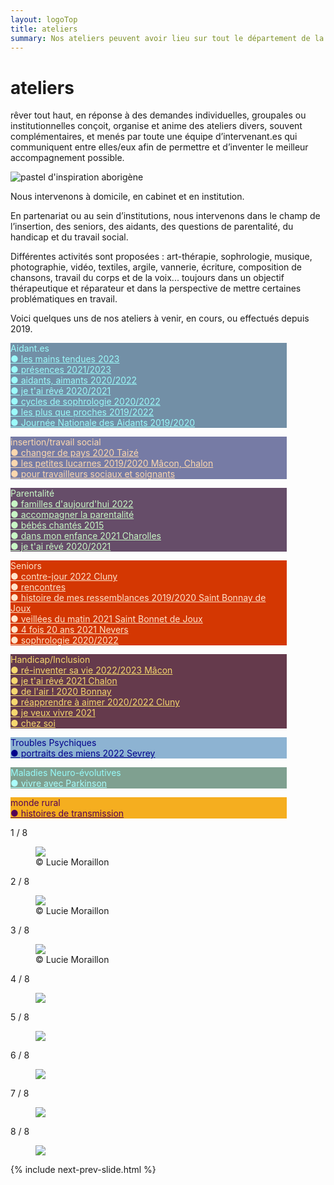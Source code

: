 ```yaml
---
layout: logoTop
title: ateliers
summary: Nos ateliers peuvent avoir lieu sur tout le département de la Saône et Loire, au domicile des personnes, en institution et aussi en cabinet à Buffières dans le sud du département.
---
```


<h1>ateliers</h1>
<p class="intro-text"><span class="rever-typog">rêver tout haut</span>, en réponse à des demandes individuelles, groupales ou institutionnelles conçoit, organise et anime des ateliers divers, souvent complémentaires, et menés par toute une équipe d’intervenant.es qui communiquent entre elles/eux afin de permettre et d’inventer le meilleur accompagnement possible.
</p>
<div class="center-block">
  <img src="https://res.cloudinary.com/dnxcesebo/image/upload/q_auto,f_auto/v1634185061/val-abo-2021-10-12_rwfi4a.jpg" alt="pastel d'inspiration aborigène">
</div>

<p class="intro-text">Nous intervenons à domicile, en cabinet et en institution.
</p>
<p class="intro-text">En partenariat ou au sein d’institutions, nous intervenons dans le champ de l’insertion, des seniors, des aidants, des questions de parentalité, du handicap et du travail social.</p>
<p class="intro-text">Différentes activités sont proposées : art-thérapie, sophrologie, musique, photographie, vidéo, textiles, argile, vannerie, écriture, composition de chansons, travail du corps et de la voix... toujours dans un objectif thérapeutique et réparateur et dans la perspective de mettre certaines problématiques en travail.
</p>

<p class="intro-text">Voici quelques uns de nos ateliers à venir, en cours, ou effectués depuis 2019.
</p>
<div id="siteMap" class="space-around--wrap">
<p class="shadow" style="background: #728fa6 ; width: 50ch"><span style="color: #9bfafa" class="nav-list-heading">Aidant.es</span><br>
  <a style="color: #9bfafa" class="nav-list-item subtlehover"  href="/les-mains-tendues">●&nbsp;les mains tendues 2023</a><br>
  <a style="color: #9bfafa" class="nav-list-item subtlehover"  href="/presences">●&nbsp;présences 2021/2023</a><br/>
  <a style="color: #9bfafa" class="nav-list-item subtlehover"  href="/aidants-aimants">●&nbsp;aidants, aimants 2020/2022</a><br>
  <a style="color: #9bfafa" class="nav-list-item subtlehover"  href="/je-t-ai-reve">●&nbsp;je t'ai rêvé 2020/2021</a><br>
  <a style="color: #9bfafa" class="nav-list-item subtlehover"  href="/cycles-de-sophrologie">●&nbsp;cycles de sophrologie 2020/2022</a><br>
  <a style="color: #9bfafa" class="nav-list-item subtlehover"  href="/les-plus-que-proches">●&nbsp;les plus que proches 2019/2022</a><br>
  <a style="color: #9bfafa" class="nav-list-item subtlehover"  href="/journee-nationale-des-aidants">●&nbsp;Journée Nationale des Aidants 2019/2020</a>
</p>
<p class="shadow" style="background: #767ba5; width: 50ch"><span style="color:#fbd7ae" class="nav-list-heading">insertion/travail social</span><br>
  <a style="color:#fbd7ae" class="nav-list-item subtlehover"  href="/changer-de-pays">●&nbsp;changer de pays 2020 Taizé</a><br>
  <a style="color:#fbd7ae" class="nav-list-item subtlehover"  href="/les-petites-lucarnes">●&nbsp;les petites lucarnes 2019/2020 Mâcon, Chalon</a><br>
  <a style="color:#fbd7ae" class="nav-list-item subtlehover" href="/pour-travailleurs-sociaux-et-soignants">●&nbsp;pour travailleurs sociaux et soignants</a>
</p>
<p class="shadow" style="background: #664d69; width: 50ch"><span style="color: #c8f7c5" class="nav-list-heading">Parentalité</span><br>
  <a style="color: #c8f7c5" class="nav-list-item subtlehover" style="color:#c8f7c5" href="/familles-d-aujourd-hui">●&nbsp;familles d'aujourd'hui 2022</a><br>
  <a style="color: #c8f7c5" class="nav-list-item subtlehover" style="color:#c8f7c5" href="/accompagner-la-parentalite">●&nbsp;accompagner la parentalité</a><br>
  <a style="color: #c8f7c5" class="nav-list-item subtlehover" style="color: #c8f7c5" href="/bebes-chantes">●&nbsp;bébés chantés 2015</a><br>
  <a style="color: #c8f7c5" class="nav-list-item subtlehover" style="color: #c8f7c5" href="/dans-mon-enfance">●&nbsp;dans mon enfance 2021 Charolles</a><br>
  <a style="color: #c8f7c5" class="nav-list-item subtlehover" style="color: #c8f7c5" href="/je-t-ai-reve">●&nbsp;je t'ai rêvé 2020/2021</a>
</p>
<p class="shadow" style="background: #d43702; width: 50ch"><span style="color: #ffe3ca" class="nav-list-heading">Seniors</span><br>
  <a style="color: #ffe3ca" class="nav-list-item subtlehover"  href="contre-jour">●&nbsp;contre-jour 2022 Cluny</a><br>
  <a style="color: #ffe3ca" class="nav-list-item subtlehover"  href="/rencontres">●&nbsp;rencontres</a><br>
  <a style="color: #ffe3ca" class="nav-list-item subtlehover"  href="/histoire-de-mes-ressemblances">●&nbsp;histoire de mes ressemblances 2019/2020 Saint Bonnay de Joux</a><br>
  <a style="color: #ffe3ca" class="nav-list-item subtlehover"  href="veillees-du-matin">●&nbsp;veillées du matin 2021 Saint Bonnet de Joux</a><br>
  <a style="color: #ffe3ca" class="nav-list-item subtlehover"  href="/4-fois-20-ans">●&nbsp;4 fois 20 ans 2021 Nevers</a><br>
  <a style="color: #ffe3ca" class="nav-list-item subtlehover"  href="/cycles-de-sophrologie">●&nbsp;sophrologie 2020/2022</a>
</p>
<p class="shadow" style="background: #653a4c; width: 50ch"><span style="color: #f5d76e;" class="nav-list-heading">Handicap/Inclusion</span><br>
  <a style="color: #f5d76e;" class="nav-list-item subtlehover"  href="/re-inventer-sa-vie">●&nbsp;ré-inventer sa vie 2022/2023 Mâcon</a><br>
  <a style="color: #f5d76e;" class="nav-list-item subtlehover"  href="/je-t-ai-reve">●&nbsp;je t'ai rêvé 2021 Chalon</a><br>
  <a style="color: #f5d76e;" class="nav-list-item subtlehover"  href="/de-l-air">●&nbsp;de l'air ! 2020 Bonnay</a><br>
  <a style="color: #f5d76e;" class="nav-list-item subtlehover"  href="/reapprendre-a-aimer">●&nbsp;réapprendre à aimer 2020/2022 Cluny</a><br>
  <a style="color: #f5d76e;" class="nav-list-item subtlehover"  href="/je-veux-vivre">●&nbsp;je veux vivre 2021</a><br>
  <a style="color: #f5d76e;" class="nav-list-item subtlehover"  href="/chez-soi">●&nbsp;chez soi</a>
</p>
<p class="shadow" style="background: #8db3d2; width: 50ch"><span style="color: #00008b" class="nav-list-heading">Troubles Psychiques</span><br>
  <a style="color: #00008b" class="nav-list-item"  href="/portraits-des-miens">●&nbsp;portraits des miens 2022 Sevrey</a><br>
</p>
<p class="shadow" style="background: #7fa090; width: 50ch"><span style="color:#97f9f7" class="nav-list-heading">Maladies Neuro-évolutives</span><br>
  <a style="color:#aafdfc" class="nav-list-item"  href="/vivre-avec-parkinson">●&nbsp;vivre avec Parkinson</a><br>
</p>
<p class="shadow" style="background: #f5ae1f; width: 50ch"><span style="color: #550055" class="nav-list-heading">monde rural</span><br>
  <a style="color: #550055" class="nav-list-item" href="/histoires-de-transmission">●&nbsp;histoires de transmission</a>
</p>
</div>

<!-- <ul class="center-text">
  <li><a href="/les-mains-tendues">●&nbsp;les mains tendues</a></li>
  <li><a style="color: #000" href="/presences">●&nbsp;présences (2021/23)</a></li>
  <li><a style="color: #000" href="/aidants-aimants">●&nbsp;aidants, aimants (2020/22)</a></li>
  <li><a style="color: #000" href="/cycles-de-sophrologie">●&nbsp;cycles de sophrologie (2020/21)</a></li>
  <li><a style="color:#000" class="nav-list-item"  href="/je-t-ai-reve">●&nbsp;je t'ai rêvé</a></li>
  <li><a style="color: #000" href="/les-plus-que-proches">●&nbsp;les plus que proches (2019/22)</a></li>
  <li><a style="color: #000" href="/journee-nationale-des-aidants">●&nbsp;Journée Nationale des Aidants</a></li>
</ul> -->
<!-- <h2>insertion/travail social</h2>
<ul class="center-text">
  <li><a style="color: #29c" href="/les-petites-lucarnes">●&nbsp;les petites lucarnes (2019/20)</a></li>
  <li><a style="color: hsl(330,50%,42%)" href="/changer-de-pays">●&nbsp;changer de pays (2020)</a></li>
  <li><a style="color: hsl(52, 45.6%, 34.7%)" href="/pour-travailleurs-sociaux-et-soignants">●&nbsp;pour travailleurs sociaux et soignants</a></li>
</ul>

<h2>parentalité</h2>
<ul class="center-text">
  <li><a style="color: hsl(213, 50%, 42%)" href="/bebes-chantes">●&nbsp;Bébés chantés (2015)</a></li>
  <li><a style="color: hsl(120,50%,42%)" href="/liens-familiaux">●&nbsp;liens familiaux défaits, renoués (2021/22)</a>
  </li>
  <li><a style="color: hsl(200,50%,42%)" href="/dans-mon-enfance">●&nbsp;dans mon enfance (2021)</a></li>
  <li><a style="color: hsl(240,50%,42%)" href="/je-t-ai-reve">●&nbsp;je t'ai rêvé (2020/21)</a></li>
</ul>

<h2>seniors</h2>
<ul class="center-text">
  <li><a style="color: rgb(181, 136, 136)" href="/histoire-de-mes-ressemblances">●&nbsp;histoire de mes ressemblances (2019-20)</a></li>
  <li><a style="color: hsl(100,50%,42%)" href="/veillees-du-matin">●&nbsp;veillés du matin (2021)</a></li>
  <li><a style="color: hsl(160,50%,42%)" href="/4-fois-20-ans">●&nbsp;4 fois 20 ans (2021)</a></li>
  <li><a style="color: hsl(40.6,50.5%,42%)" href="/cycles-de-sophrologie">●&nbsp;sophrologie (2020/21)</a></li>
</ul>
<h2>handicap</h2>
<ul class="center-text">
 <li><a style="color: hsl(300,50%,42%)" href="/de-l-air">●&nbsp;de l'air&nbsp;! (2020)</a></li>
  <li><a style="color: hsl(240, 50%, 42%)" href="/reapprendre-a-aimer"
        >●&nbsp;réapprendre à aimer (2020-21)</a
      >
  </li>
  <li><a style="color: hsl(230,50%,42%)" href="/je-veux-vivre">●&nbsp;je veux vivre (2021)</a></li>
  <li><a style="color:hsl(213, 50%, 42%)" href="/chez-soi">●&nbsp;chez soi</a></li>
</ul> -->

<div class="space-below"></div>
<!-- Slideshow container -->
<div class="slideshow-container">

<div class="mySlides">
    <div class="numbertext">1 / 8</div>
    <figure>
      <img src="https://res.cloudinary.com/dnxcesebo/image/upload/f_auto,q_auto,w_800/v1601961322/gatsby-cloudinary/girl-tilted-appareil-photo.svg">
      <figcaption class="figCapCenter">© Lucie Moraillon</figcaption>
    </figure>
  </div>

  <div class="mySlides">
    <div class="numbertext">2 / 8</div>
    <figure>
      <img src="https://res.cloudinary.com/dnxcesebo/image/upload/f_auto,q_auto,w_800/v1601961305/gatsby-cloudinary/walking-far-away.svg">
      <figcaption class="figCap">© Lucie Moraillon</figcaption>
    </figure>
  </div>

  <div class="mySlides">
    <div class="numbertext">3 / 8</div>
    <figure>
      <img src="https://res.cloudinary.com/dnxcesebo/image/upload/f_auto,q_auto,w_800/v1601961300/gatsby-cloudinary/two-photos-side-by-side.svg">
      <figcaption class="figCap">© Lucie Moraillon</figcaption>
    </figure>
  </div>

  <div class="mySlides">
    <div class="numbertext">4 / 8</div>
    <figure>
      <img src="https://res.cloudinary.com/dnxcesebo/image/upload/f_auto,q_auto,w_800/v1601961294/gatsby-cloudinary/grey-bust-pink-wall.svg">
      <figcaption class="figCap"></figcaption>
    </figure>
  </div>

<div class="mySlides">
    <div class="numbertext">5 / 8</div>
    <figure>
      <img src="https://res.cloudinary.com/dnxcesebo/image/upload/v1601961323/gatsby-cloudinary/hands-drawing-chalk-on-black.svg">
      <figcaption class="figCap"></figcaption>
    </figure>
  </div>

<div class="mySlides">
    <div class="numbertext">6 / 8</div>
    <figure>
      <img src="https://res.cloudinary.com/dnxcesebo/image/upload/v1601961316/gatsby-cloudinary/five-hands-colors.svg">
      <figcaption class="figCap"></figcaption>
    </figure>
  </div>

  <div class="mySlides">
    <div class="numbertext">7 / 8</div>
    <figure>
      <img src="https://res.cloudinary.com/dnxcesebo/image/upload/f_auto,q_auto,w_800/v1601961318/gatsby-cloudinary/portrait-etched-on-black.svg">
      <figcaption class="figCap"></figcaption>
    </figure>
  </div>

  <div class="mySlides">
    <div class="numbertext">8 / 8</div>
    <figure>
      <img src="https://res.cloudinary.com/dnxcesebo/image/upload/f_auto,q_auto,w_800/v1601961301/gatsby-cloudinary/text-dans-le-noir.svg">
      <figcaption class="figCap"></figcaption>
    </figure>
  </div>
  
 {% include next-prev-slide.html %}


</div>
<br>

<script type="text/javascript" src="/js/slideshow.js"></script>
